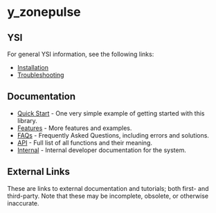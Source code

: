 # y_zonepulse



## YSI

For general YSI information, see the following links:

* [Installation](../installation.md)
* [Troubleshooting](../troubleshooting.md)

## Documentation

* [Quick Start](y_zonepulse/quick-start.md) - One very simple example of getting started with this library.
* [Features](y_zonepulse/features.md) - More features and examples.
* [FAQs](y_zonepulse/faqs.md) - Frequently Asked Questions, including errors and solutions.
* [API](y_zonepulse/api.md) - Full list of all functions and their meaning.
* [Internal](y_zonepulse/internal.md) - Internal developer documentation for the system.

## External Links

These are links to external documentation and tutorials; both first- and third-party.  Note that these may be incomplete, obsolete, or otherwise inaccurate.


